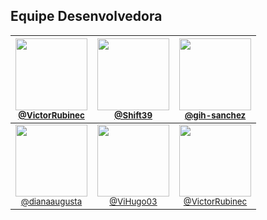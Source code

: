 ## Equipe Desenvolvedora

| [<img src="https://avatars.githubusercontent.com/VictorRubinec" width="115"><br><small>@VictorRubinec</small>](https://github.com/VictorRubinec) |  [<img src="https://avatars.githubusercontent.com/Shift39" width="115"><br><small>@Shift39</small>](https://github.com/Shift39) |  [<img src="https://avatars.githubusercontent.com/gih-sanchez" width="115"><br><small>@gih-sanchez</small>](https://github.com/gih-sanchez)
| :---: | :---: | :---: |
|  [<img src="https://avatars.githubusercontent.com/dianaaugusta" width="115"><br><small>@dianaaugusta</small>](https://github.com/dianaaugusta)  | [<img src="https://avatars.githubusercontent.com/ViHugo03" width="115"><br><small>@ViHugo03</small>](https://github.com/ViHugo03) | [<img src="https://avatars.githubusercontent.com/VictorRubinec" width="115"><br><small>@VictorRubinec</small>](https://github.com/VictorRubinec) 
